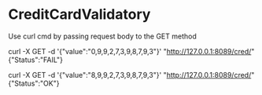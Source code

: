 # CreditCardValidatory



Use curl cmd by passing request body to the GET method

curl -X GET -d '{"value":"0,9,9,2,7,3,9,8,7,9,3"}'  "http://127.0.0.1:8089/cred/"
{"Status":"FAIL"}

curl -X GET -d '{"value":"8,9,9,2,7,3,9,8,7,9,3"}'  "http://127.0.0.1:8089/cred/"
{"Status":"OK"}
